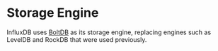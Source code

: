 # Storage Engine

InfluxDB uses [BoltDB](https://github.com/boltdb/bolt) as its storage engine, replacing engines such as LevelDB and RockDB that were used previously.
